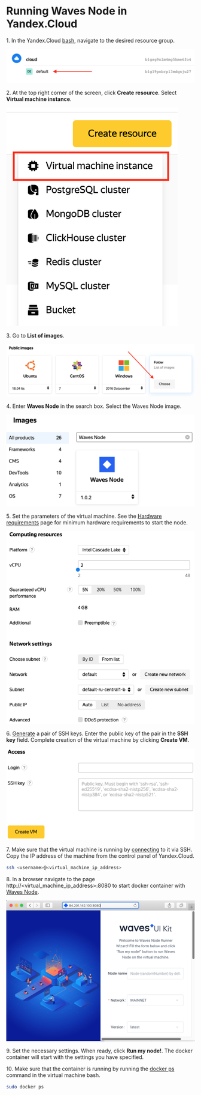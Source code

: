 # Running Waves Node in Yandex.Cloud

1.&nbsp;In the Yandex.Cloud [bash](https://bash.cloud.yandex.com), navigate to the desired resource group.

![](./_assets/resource-group.png)

2.&nbsp;At the top right corner of the screen, click **Create resource**. Select **Virtual machine instance**.

![](./_assets/create-resource.png)

3.&nbsp;Go to **List of images**.

![](./_assets/catalog.png)

4.&nbsp;Enter **Waves Node** in the search box. Select the Waves Node image.

![](./_assets/search-bar.png)

5.&nbsp;Set the parameters of the virtual machine. See the [Hardware requirements](/en/waves-node/prerequisites/hardware-requirements) page for minimum hardware requirements to start the node.

![](./_assets/virtual-machine-parameters.png)

6.&nbsp;[Generate](https://cloud.yandex.com/docs/compute/operations/vm-connect/ssh#creating-an-ssh-key-pair) a pair of SSH keys. Enter the public key of the pair in the **SSH key** field. Complete creation of the virtual machine by clicking **Create VM**.

![](./_assets/create-vm.png)

7.&nbsp;Make sure that the virtual machine is running by [connecting](https://cloud.yandex.com/docs/compute/operations/vm-connect/ssh#vm-connect) to it via SSH. Copy the IP address of the machine from the control panel of Yandex.Cloud.

``` bash
ssh <username>@<virtual_machine_ip_address>
```

8.&nbsp;In a browser navigate to the page http:&#47;&#47;&lt;virtual&#95;machine&#95;ip&#95;address&gt;:8080 to start docker container with [Waves Node](https://github.com/wavesplatform/Waves).

![](./_assets/docker-container.png)

9.&nbsp;Set the necessary settings. When ready, click **Run my node!**. The docker container will start with the settings you have specified.

10.&nbsp;Make sure that the container is running by running the [docker ps](https://docs.docker.com/engine/reference/commandline/ps) command in the virtual machine bash.

``` bash
sudo docker ps
```
